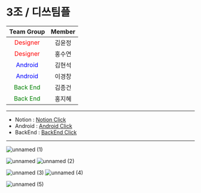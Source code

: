 # 3조 / 디쓰팀플

|                Team Group                 | Member |
| :---------------------------------------: | :----: |
|  <span style="color:red">Designer</span>  | 김윤정 |
|  <span style="color:red">Designer</span>  | 홍수연 |
|  <span style="color:blue">Android</span>  | 김현석 |
|  <span style="color:blue">Android</span>  | 이경창 |
| <span style="color:green">Back End</span> | 김종건 |
| <span style="color:green">Back End</span> | 홍지혜 |



---------


* Notion : [Notion Click](https://www.notion.so/DND-3-12b98040c0c242919b56b286b45fb36d)
* Android : [Android Click](https://github.com/dnd-mentee-4th/dnd-mentee-4th-3-android)
* BackEnd : [BackEnd Click](https://github.com/dnd-mentee-4th/dnd-mentee-4th-3-backend.git)



----------

![unnamed (1)](https://user-images.githubusercontent.com/63734277/137237903-3c366e41-349f-4b90-bd92-ce55b21a0956.png)

![unnamed](https://user-images.githubusercontent.com/63734277/137237970-60c40c4d-b51e-453f-a44f-fba3c725e6d2.png)
![unnamed (2)](https://user-images.githubusercontent.com/63734277/137237976-1db14f08-68f8-4e43-a808-a2b4ddf46a60.png)

![unnamed (3)](https://user-images.githubusercontent.com/63734277/137237988-ea8ea45a-bd2e-4f61-9529-cf788bed4a51.png)
![unnamed (4)](https://user-images.githubusercontent.com/63734277/137237998-0d535bf3-4474-465c-b675-75d5148c9fc9.png)

![unnamed (5)](https://user-images.githubusercontent.com/63734277/137238003-308a65b9-8c77-4f36-9bc1-1d58e759bcc5.png)
